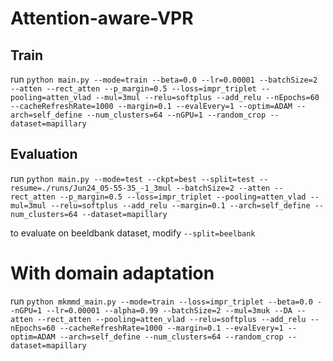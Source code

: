 # Attention-aware-VPR
## Train
run
`python main.py --mode=train --beta=0.0 --lr=0.00001 --batchSize=2 --atten --rect_atten --p_margin=0.5 --loss=impr_triplet --pooling=atten_vlad --mul=3mul --relu=softplus --add_relu --nEpochs=60 --cacheRefreshRate=1000 --margin=0.1 --evalEvery=1 --optim=ADAM --arch=self_define --num_clusters=64 --nGPU=1 --random_crop --dataset=mapillary`

## Evaluation
run 
`python main.py --mode=test --ckpt=best --split=test --resume=./runs/Jun24_05-55-35_-1_3mul --batchSize=2 --atten --rect_atten --p_margin=0.5 --loss=impr_triplet --pooling=atten_vlad --mul=3mul --relu=softplus --add_relu --margin=0.1 --arch=self_define --num_clusters=64 --dataset=mapillary`

to evaluate on beeldbank dataset, modify `--split=beelbank`

# With domain adaptation

run
`python mkmmd_main.py --mode=train --loss=impr_triplet --beta=0.0 --nGPU=1 --lr=0.00001 --alpha=0.99 --batchSize=2 --mul=3muk --DA --atten --rect_atten --pooling=atten_vlad --relu=softplus --add_relu --nEpochs=60 --cacheRefreshRate=1000 --margin=0.1 --evalEvery=1 --optim=ADAM --arch=self_define --num_clusters=64 --random_crop --dataset=mapillary`
